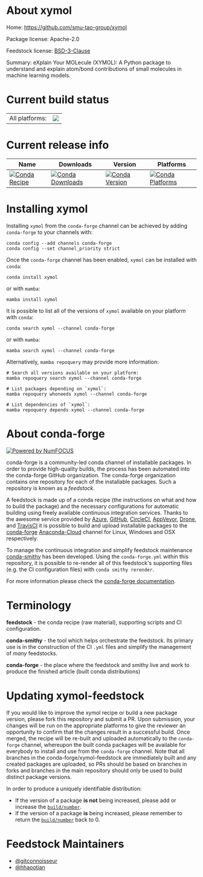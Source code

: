 About xymol
===========

Home: https://github.com/smu-tao-group/xymol

Package license: Apache-2.0

Feedstock license: [BSD-3-Clause](https://github.com/conda-forge/xymol-feedstock/blob/main/LICENSE.txt)

Summary: eXplain Your MOLecule (XYMOL): A Python package to understand and explain atom/bond contributions of small molecules in machine learning models.

Current build status
====================


<table><tr><td>All platforms:</td>
    <td>
      <a href="https://dev.azure.com/conda-forge/feedstock-builds/_build/latest?definitionId=18727&branchName=main">
        <img src="https://dev.azure.com/conda-forge/feedstock-builds/_apis/build/status/xymol-feedstock?branchName=main">
      </a>
    </td>
  </tr>
</table>

Current release info
====================

| Name | Downloads | Version | Platforms |
| --- | --- | --- | --- |
| [![Conda Recipe](https://img.shields.io/badge/recipe-xymol-green.svg)](https://anaconda.org/conda-forge/xymol) | [![Conda Downloads](https://img.shields.io/conda/dn/conda-forge/xymol.svg)](https://anaconda.org/conda-forge/xymol) | [![Conda Version](https://img.shields.io/conda/vn/conda-forge/xymol.svg)](https://anaconda.org/conda-forge/xymol) | [![Conda Platforms](https://img.shields.io/conda/pn/conda-forge/xymol.svg)](https://anaconda.org/conda-forge/xymol) |

Installing xymol
================

Installing `xymol` from the `conda-forge` channel can be achieved by adding `conda-forge` to your channels with:

```
conda config --add channels conda-forge
conda config --set channel_priority strict
```

Once the `conda-forge` channel has been enabled, `xymol` can be installed with `conda`:

```
conda install xymol
```

or with `mamba`:

```
mamba install xymol
```

It is possible to list all of the versions of `xymol` available on your platform with `conda`:

```
conda search xymol --channel conda-forge
```

or with `mamba`:

```
mamba search xymol --channel conda-forge
```

Alternatively, `mamba repoquery` may provide more information:

```
# Search all versions available on your platform:
mamba repoquery search xymol --channel conda-forge

# List packages depending on `xymol`:
mamba repoquery whoneeds xymol --channel conda-forge

# List dependencies of `xymol`:
mamba repoquery depends xymol --channel conda-forge
```


About conda-forge
=================

[![Powered by
NumFOCUS](https://img.shields.io/badge/powered%20by-NumFOCUS-orange.svg?style=flat&colorA=E1523D&colorB=007D8A)](https://numfocus.org)

conda-forge is a community-led conda channel of installable packages.
In order to provide high-quality builds, the process has been automated into the
conda-forge GitHub organization. The conda-forge organization contains one repository
for each of the installable packages. Such a repository is known as a *feedstock*.

A feedstock is made up of a conda recipe (the instructions on what and how to build
the package) and the necessary configurations for automatic building using freely
available continuous integration services. Thanks to the awesome service provided by
[Azure](https://azure.microsoft.com/en-us/services/devops/), [GitHub](https://github.com/),
[CircleCI](https://circleci.com/), [AppVeyor](https://www.appveyor.com/),
[Drone](https://cloud.drone.io/welcome), and [TravisCI](https://travis-ci.com/)
it is possible to build and upload installable packages to the
[conda-forge](https://anaconda.org/conda-forge) [Anaconda-Cloud](https://anaconda.org/)
channel for Linux, Windows and OSX respectively.

To manage the continuous integration and simplify feedstock maintenance
[conda-smithy](https://github.com/conda-forge/conda-smithy) has been developed.
Using the ``conda-forge.yml`` within this repository, it is possible to re-render all of
this feedstock's supporting files (e.g. the CI configuration files) with ``conda smithy rerender``.

For more information please check the [conda-forge documentation](https://conda-forge.org/docs/).

Terminology
===========

**feedstock** - the conda recipe (raw material), supporting scripts and CI configuration.

**conda-smithy** - the tool which helps orchestrate the feedstock.
                   Its primary use is in the construction of the CI ``.yml`` files
                   and simplify the management of *many* feedstocks.

**conda-forge** - the place where the feedstock and smithy live and work to
                  produce the finished article (built conda distributions)


Updating xymol-feedstock
========================

If you would like to improve the xymol recipe or build a new
package version, please fork this repository and submit a PR. Upon submission,
your changes will be run on the appropriate platforms to give the reviewer an
opportunity to confirm that the changes result in a successful build. Once
merged, the recipe will be re-built and uploaded automatically to the
`conda-forge` channel, whereupon the built conda packages will be available for
everybody to install and use from the `conda-forge` channel.
Note that all branches in the conda-forge/xymol-feedstock are
immediately built and any created packages are uploaded, so PRs should be based
on branches in forks and branches in the main repository should only be used to
build distinct package versions.

In order to produce a uniquely identifiable distribution:
 * If the version of a package **is not** being increased, please add or increase
   the [``build/number``](https://docs.conda.io/projects/conda-build/en/latest/resources/define-metadata.html#build-number-and-string).
 * If the version of a package **is** being increased, please remember to return
   the [``build/number``](https://docs.conda.io/projects/conda-build/en/latest/resources/define-metadata.html#build-number-and-string)
   back to 0.

Feedstock Maintainers
=====================

* [@gitconnoisseur](https://github.com/gitconnoisseur/)
* [@hhaootian](https://github.com/hhaootian/)

